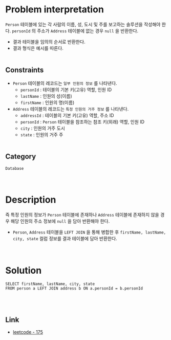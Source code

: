# Problem interpretation
`Person` 테이블에 있는 각 사람의 이름, 성, 도시 및 주를 보고하는 솔루션을 작성해야 한다. `personId` 의 주소가 `Address` 테이블에 없는 경우 `null` 을 반환한다.
- 결과 테이블을 임의의 순서로 반환한다.
- 결과 형식은 예시를 따른다.
<br/><br/>

## Constraints
- `Person` 테이블의 레코드는 `일부 인원의 정보` 를 나타낸다.
    - `personId` : 테이블의 기본 키(고유) 역할, 인원 ID
    - `lastName` : 인원의 성(이름)
    - `firstName` : 인원의 명(이름)
- `Address` 테이블의 레코드는 `특정 인원의 거주 정보` 를 나타낸다.
    - `addressId` : 테이블의 기본 키(고유) 역할, 주소 ID
    - `personId` : `Person` 테이블을 참조하는 참조 키(외래) 역할, 인원 ID
    - `city` : 인원의 거주 도시
    - `state` : 인원의 거주 주
<br/><br/>

## Category
`Database`
<br/><br/><br/>

# Description
즉 특정 인원의 정보가 `Person` 테이블에 존재하나 `Address` 테이블에 존재하지 않을 경우 해당 인원의 주소 정보에 `null` 을 담아 반환해야 한다.
- `Person`, `Address` 테이블을 `LEFT JOIN` 을 통해 병합한 후 `firstName, lastName, city, state` 컬럼 정보를 결과 테이블에 담아 반환한다.
<br/><br/><br/>

# Solution
```mysql
SELECT firstName, lastName, city, state
FROM person a LEFT JOIN address b ON a.personId = b.personId
```
<br/><br/>

## Link
- [leetcode - 175](https://leetcode.com/problems/combine-two-tables/description/)